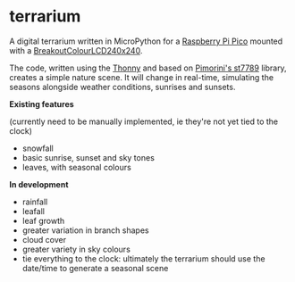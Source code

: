 # terrarium

A digital terrarium written in MicroPython for a [Raspberry Pi Pico](https://shop.pimoroni.com/products/raspberry-pi-pico?variant=32402092294227) mounted with a [BreakoutColourLCD240x240](https://shop.pimoroni.com/products/1-3-spi-colour-lcd-240x240-breakout?variant=30250963632211&currency=GBP&utm_source=google&utm_medium=cpc&utm_campaign=google+shopping?utm_source=google&utm_medium=surfaces&utm_campaign=shopping&gclid=Cj0KCQjwwNWKBhDAARIsAJ8HkhfexBZbHZXHZKI0WixTnGqXf9Q40DyJy6te9mpHibEGymhLaVfnP_4aAhWKEALw_wcB). 

The code, written using the [Thonny](https://thonny.org) and based on [Pimorini's st7789](https://github.com/pimoroni/st7789-python) library, creates a simple nature scene. It will change in real-time, simulating the seasons alongside weather conditions, sunrises and sunsets.    


**Existing features**

(currently need to be manually implemented, ie they're not yet tied to the clock)

- snowfall
- basic sunrise, sunset and sky tones
- leaves, with seasonal colours

**In development**
- rainfall
- leafall
- leaf growth
- greater variation in branch shapes
- cloud cover
- greater variety in sky colours
- tie everything to the clock: ultimately the terrarium should use the date/time to generate a seasonal scene


